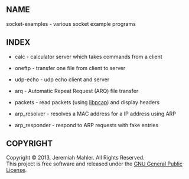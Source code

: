 
NAME
----

socket-examples - various socket example programs

INDEX
-----

 * calc - calculator server which takes commands from a client

 * oneftp - transfer one file from client to server

 * udp-echo - udp echo client and server

 * arq - Automatic Repeat Request (ARQ) file transfer

 * packets - read packets (using [libpcap][libpcap]) and display headers

 * arp_resolver - resolves a MAC address for a IP address using ARP

 * arp_responder - respond to ARP requests with fake entries

  [libpcap]: http://www.tcpdump.org

COPYRIGHT
---------

Copyright &copy; 2013, Jeremiah Mahler.  All Rights Reserved.<br>
This project is free software and released under
the [GNU General Public License][gpl].

 [gpl]: http://www.gnu.org/licenses/gpl.html

